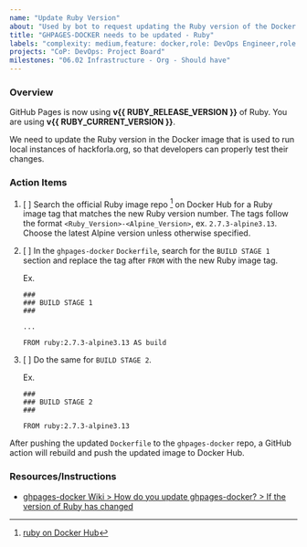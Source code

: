 ```yaml
---
name: "Update Ruby Version"
about: "Used by bot to request updating the Ruby version of the Docker file in ghpages-docker repo."
title: "GHPAGES-DOCKER needs to be updated - Ruby"
labels: "complexity: medium,feature: docker,role: DevOps Engineer,role: Site Reliability Engineer,size: 3pt"
projects: "CoP: DevOps: Project Board"
milestones: "06.02 Infrastructure - Org - Should have"
---
```


### Overview

GitHub Pages is now using **v{{ RUBY_RELEASE_VERSION }}** of Ruby. You are using **v{{ RUBY_CURRENT_VERSION }}**.

We need to update the Ruby version in the Docker image that is used to run local instances of hackforla.org, so that developers can properly test their changes.

### Action Items

1. [ ] Search the official Ruby image repo [^1] on Docker Hub for a Ruby image tag that matches the new Ruby version number. The tags follow the format `<Ruby_Version>-<Alpine_Version>`, ex. `2.7.3-alpine3.13`. Choose the latest Alpine version unless otherwise specified.

2. [ ] In the `ghpages-docker` `Dockerfile`, search for the `BUILD STAGE 1` section and replace the tag after `FROM` with the new Ruby image tag.

   Ex.

   ```
   ###
   ### BUILD STAGE 1
   ###

   ...

   FROM ruby:2.7.3-alpine3.13 AS build
   ```

3. [ ] Do the same for `BUILD STAGE 2`.

   Ex.

   ```
   ###
   ### BUILD STAGE 2
   ###

   FROM ruby:2.7.3-alpine3.13
   ```

After pushing the updated `Dockerfile` to the `ghpages-docker` repo, a GitHub action will rebuild and push the updated image to Docker Hub.

### Resources/Instructions

- [ghpages-docker Wiki > How do you update ghpages-docker? > If the version of Ruby has changed](https://github.com/hackforla/ghpages-docker/wiki#if-the-version-of-ruby-has-changed)

[^1]: [ruby on Docker Hub](https://hub.docker.com/_/ruby?tab=tags)
